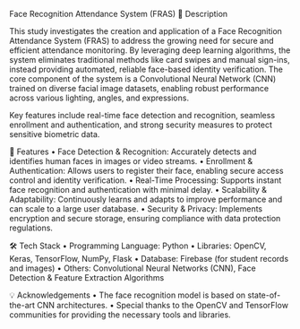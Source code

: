 Face Recognition Attendance System (FRAS)
📌 Description

This study investigates the creation and application of a Face Recognition Attendance System (FRAS) to address the growing need for secure and efficient attendance monitoring. By leveraging deep learning algorithms, the system eliminates traditional methods like card swipes and manual sign-ins, instead providing automated, reliable face-based identity verification. The core component of the system is a Convolutional Neural Network (CNN) trained on diverse facial image datasets, enabling robust performance across various lighting, angles, and expressions.

Key features include real-time face detection and recognition, seamless enrollment and authentication, and strong security measures to protect sensitive biometric data.

🚀 Features
	•	Face Detection & Recognition: Accurately detects and identifies human faces in images or video streams.
	•	Enrollment & Authentication: Allows users to register their face, enabling secure access control and identity verification.
	•	Real-Time Processing: Supports instant face recognition and authentication with minimal delay.
	•	Scalability & Adaptability: Continuously learns and adapts to improve performance and can scale to a large user database.
	•	Security & Privacy: Implements encryption and secure storage, ensuring compliance with data protection regulations.

🛠️ Tech Stack
	•	Programming Language: Python
	•	Libraries: OpenCV, Keras, TensorFlow, NumPy, Flask
	•	Database: Firebase (for student records and images)
	•	Others: Convolutional Neural Networks (CNN), Face Detection & Feature Extraction Algorithms

💡 Acknowledgements
	•	The face recognition model is based on state-of-the-art CNN architectures.
	•	Special thanks to the OpenCV and TensorFlow communities for providing the necessary tools and libraries.
